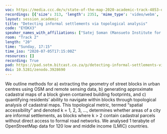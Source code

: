 ```yaml
---
voc: https://media.ccc.de/v/state-of-the-map-2020-academic-track-4853-detecting-informal-settlements-via-topological-analysis
recordings: [{'size': 313, 'length': 2351, 'mime_type': 'video/webm', 'language': 'eng', 'filename': 'sotm2020-4853-eng-Detecting_informal_settlements_via_topological_analysis_webm-hd.webm', 'state': 'new', 'folder': 'webm-hd', 'high_quality': True, 'width': 1920, 'height': 1080, 'updated_at': '2020-07-18T01:55:26.568+02:00', 'recording_url': 'https://cdn.media.ccc.de/events/sotm/2020/webm-hd/sotm2020-4853-eng-Detecting_informal_settlements_via_topological_analysis_webm-hd.webm', 'url': 'https://api.media.ccc.de/public/recordings/47593', 'event_url': 'https://api.media.ccc.de/public/events/e4c20614-678a-58a0-83ce-88a18f327491', 'conference_url': 'https://api.media.ccc.de/public/conferences/sotm2020'}, {'size': 82, 'length': 2351, 'mime_type': 'video/mp4', 'language': 'eng', 'filename': 'sotm2020-4853-eng-Detecting_informal_settlements_via_topological_analysis_sd.mp4', 'state': 'new', 'folder': 'h264-sd', 'high_quality': False, 'width': 720, 'height': 576, 'updated_at': '2020-07-18T01:50:43.316+02:00', 'recording_url': 'https://cdn.media.ccc.de/events/sotm/2020/h264-sd/sotm2020-4853-eng-Detecting_informal_settlements_via_topological_analysis_sd.mp4', 'url': 'https://api.media.ccc.de/public/recordings/47590', 'event_url': 'https://api.media.ccc.de/public/events/e4c20614-678a-58a0-83ce-88a18f327491', 'conference_url': 'https://api.media.ccc.de/public/conferences/sotm2020'}, {'size': 116, 'length': 2351, 'mime_type': 'video/webm', 'language': 'eng', 'filename': 'sotm2020-4853-eng-Detecting_informal_settlements_via_topological_analysis_webm-sd.webm', 'state': 'new', 'folder': 'webm-sd', 'high_quality': False, 'width': 720, 'height': 576, 'updated_at': '2020-07-18T01:45:13.255+02:00', 'recording_url': 'https://cdn.media.ccc.de/events/sotm/2020/webm-sd/sotm2020-4853-eng-Detecting_informal_settlements_via_topological_analysis_webm-sd.webm', 'url': 'https://api.media.ccc.de/public/recordings/47587', 'event_url': 'https://api.media.ccc.de/public/events/e4c20614-678a-58a0-83ce-88a18f327491', 'conference_url': 'https://api.media.ccc.de/public/conferences/sotm2020'}, {'size': 35, 'length': 2351, 'mime_type': 'audio/mpeg', 'language': 'eng', 'filename': 'sotm2020-4853-eng-Detecting_informal_settlements_via_topological_analysis_mp3.mp3', 'state': 'new', 'folder': 'mp3', 'high_quality': False, 'width': 0, 'height': 0, 'updated_at': '2020-07-18T01:27:42.007+02:00', 'recording_url': 'https://cdn.media.ccc.de/events/sotm/2020/mp3/sotm2020-4853-eng-Detecting_informal_settlements_via_topological_analysis_mp3.mp3', 'url': 'https://api.media.ccc.de/public/recordings/47581', 'event_url': 'https://api.media.ccc.de/public/events/e4c20614-678a-58a0-83ce-88a18f327491', 'conference_url': 'https://api.media.ccc.de/public/conferences/sotm2020'}, {'size': 244, 'length': 2351, 'mime_type': 'video/mp4', 'language': 'eng', 'filename': 'sotm2020-4853-eng-Detecting_informal_settlements_via_topological_analysis_hd.mp4', 'state': 'new', 'folder': 'h264-hd', 'high_quality': True, 'width': 1920, 'height': 1080, 'updated_at': '2020-07-18T00:19:49.335+02:00', 'recording_url': 'https://cdn.media.ccc.de/events/sotm/2020/h264-hd/sotm2020-4853-eng-Detecting_informal_settlements_via_topological_analysis_hd.mp4', 'url': 'https://api.media.ccc.de/public/recordings/47536', 'event_url': 'https://api.media.ccc.de/public/events/e4c20614-678a-58a0-83ce-88a18f327491', 'conference_url': 'https://api.media.ccc.de/public/conferences/sotm2020'}]
layout: session_academic
title: "Detecting informal settlements via topological analysis"
code: "EYDKX3"
speaker_names_with_affiliations: ["Satej Soman (Mansueto Institute for Urban Innovation, University of Chicago\r)", "Cooper Nederhoof (Mansueto Institute for Urban Innovation, University of Chicago\r)", "Nicholas Marchio (Mansueto Institute for Urban Innovation, University of Chicago\r)", "Annie Yang (University of Chicago\r)", "Anni Beukes (Mansueto Institute for Urban Innovation, University of Chicago \r)", "Luis Bettencourt (Mansueto Institute for Urban Innovation, University of Chicago)"]
room: "Track 2"
length: "20"
time: "Sunday, 17:15"
time_iso: "2020-07-05T17:15:00Z"
resources: []
recording: True
pad: https://pad.sotm.bitcast.co.za/p/detecting-informal-settlements-via-topological-ana
doi: 10.5281/zenodo.3928690
---
```

We outline methods for a) extracting the geometry of street blocks in urban centres using
OSM and remote sensing data, b) generating approximate cadastral maps of a
block given contained building footprints, and c) quantifying residents’ ability to navigate within
blocks through topological analysis of cadastral maps. This topological metric, termed “spatial
accessibility” and denoted k = 1, 2, 3, ..., determines whether areas of a city are informal
settlements, as blocks where k &gt; 2 contain cadastral parcels without direct access to formal road
networks.  We analysed 1 terabyte of OpenStreetMap data for 120 low and middle income (LMIC) countries.
